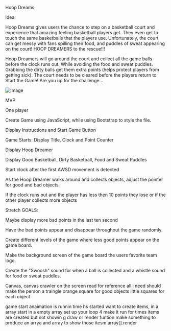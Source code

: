 Hoop Dreams

Idea: 

Hoop Dreams gives users the chance to step on a basketball court and experience that amazing feeling basketball players get. They even get to touch the same basketballs that the players use. Unfortunately, the court can get messy with fans spilling their food, and puddles of sweat appearing on the court! HOOP DREAMERS to the rescue!!!

Hoop Dreamers will go around the court and collect all the game balls before the clock runs out. While avoiding the food and sweat puddles. Grabbing the dirty balls get them extra points (helps protect players from getting sick). The court needs to be cleared before the players return to Start the Game! Are you up for the challenge…

![image](https://user-images.githubusercontent.com/87461431/138520911-15345cdf-a2cc-4abe-8ed8-a183b2ed6831.png)

MVP

One player

Create Game using JavaScript, while using Bootstrap to style the file.

Display Instructions and Start Game Button

Game Starts: Display Title, Clock and Point Counter

Display Hoop Dreamer

Display Good Basketball, Dirty Basketball, Food and Sweat Puddles 

Start clock after the first AWSD movement is detected 

As the Hoop Dreamer walks around and collects objects, adjust the pointer for good and bad objects. 

If the clock runs out and the player has less then 10 points they lose or if the other player collects more objects 

Stretch GOALS:

Maybe display more bad points in the last ten second

Have the bad points appear and disappear throughout the game randomly. 

Create different levels of the game where less good points appear on the game board. 

Make the background screen of the game board the users favorite team logo.

Create the "Swoosh" sound for when a ball is collected and a whistle sound for food or sweat puddles. 


Canvas, canvas crawler on the screen 
read for  reference
all i need should 
make the person a traingle 
orange square for good objects
little squares for each object 

game start
anaimation is runnin
time hs started
want to create items, in a array 
start in a empty array
set up your loop 4 make it run for times
items are created but not showin g
draw or render funtion 
make something to produce an arrya and array to show those itesm
array[].render